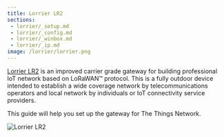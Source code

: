 ```yaml
---
title: Lorrier LR2
sections:
 - lorrier/_setup.md
 - lorrier/_config.md
 - lorrier/_winbox.md
 - lorrier/_ip.md
image: /lorrier/lorrier.png
---
```


[Lorrier LR2](https://lorrier.com/#introducing-lr2) is an improved carrier grade gateway for building professional IoT network based on LoRaWAN™ protocol. This is a fully outdoor device intended to establish a wide coverage network by telecommunications operators and local network by individuals or IoT connectivity service providers.

This guide will help you set up the gateway for The Things Network.

![Lorrier LR2](lorrier.png)

